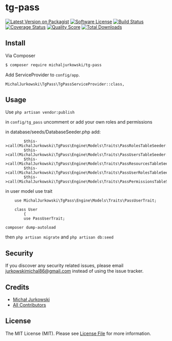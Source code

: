 # tg-pass

[![Latest Version on Packagist][ico-version]][link-packagist]
[![Software License][ico-license]](LICENSE.md)
[![Build Status][ico-travis]][link-travis]
[![Coverage Status][ico-scrutinizer]][link-scrutinizer]
[![Quality Score][ico-code-quality]][link-code-quality]
[![Total Downloads][ico-downloads]][link-downloads]

## Install

Via Composer

``` bash
$ composer require michaljurkowski/tg-pass
```

Add ServiceProvider to `config/app`.

```
MichalJurkowski\TgPass\TgPassServiceProvider::class,
```
## Usage

Use `php artisan vendor:publish`

in `config/tg_pass` uncomment or add your own roles and permissions

in database/seeds/DatabaseSeeder.php add:

```
        $this->call(MichalJurkowski\TgPass\Engine\Models\Traits\PassRolesTableSeeder::class);
        $this->call(MichalJurkowski\TgPass\Engine\Models\Traits\PassUsersTableSeeder::class);
        $this->call(MichalJurkowski\TgPass\Engine\Models\Traits\PassResourcesTableSeeder::class);
        $this->call(MichalJurkowski\TgPass\Engine\Models\Traits\PassUserRolesTableSeeder::class);
        $this->call(MichalJurkowski\TgPass\Engine\Models\Traits\PassPermissionsTableSeeder::class);
```


in user model use trait
```
    use MichalJurkowski\TgPass\Engine\Models\Traits\PassUserTrait;

    class User
        {
        use PassUserTrait;
```

`composer dump-autoload`

then `php artisan migrate` and `php artisan db:seed`

## Security

If you discover any security related issues, please email jurkowskimichal86@gmail.com instead of using the issue tracker.

## Credits

- [Michał Jurkowski][link-author]
- [All Contributors][link-contributors]

## License

The MIT License (MIT). Please see [License File](LICENSE.md) for more information.

[ico-version]: https://img.shields.io/packagist/v/michaljurkowski/tg-pass.svg?style=flat-square
[ico-license]: https://img.shields.io/badge/license-MIT-brightgreen.svg?style=flat-square
[ico-travis]: https://img.shields.io/travis/michaljurkowski/tg-pass/master.svg?style=flat-square
[ico-scrutinizer]: https://img.shields.io/scrutinizer/coverage/g/michaljurkowski/tg-pass.svg?style=flat-square
[ico-code-quality]: https://img.shields.io/scrutinizer/g/michaljurkowski/tg-pass.svg?style=flat-square
[ico-downloads]: https://img.shields.io/packagist/dt/michaljurkowski/tg-pass.svg?style=flat-square

[link-packagist]: https://packagist.org/packages/michaljurkowski/tg-pass
[link-travis]: https://travis-ci.org/michaljurkowski/tg-pass
[link-scrutinizer]: https://scrutinizer-ci.com/g/michaljurkowski/tg-pass/code-structure
[link-code-quality]: https://scrutinizer-ci.com/g/michaljurkowski/tg-pass
[link-downloads]: https://packagist.org/packages/michaljurkowski/tg-pass
[link-author]: https://github.com/michaljurkowski
[link-contributors]: ../../contributors
